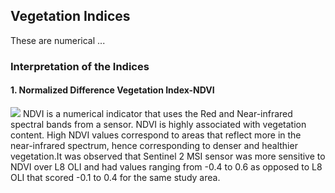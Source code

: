 ## Vegetation Indices
These are numerical ...

### Interpretation of the Indices 
#### 1. Normalized Difference Vegetation Index-NDVI
<img src = "https://github.com/OkomoJacob/RSpatial/blob/main/8.vegetationIndices/imgs/methodology.PNG">
NDVI is a numerical indicator that uses the Red and Near-infrared spectral bands from a sensor. NDVI is highly associated with vegetation content. High NDVI values correspond to areas that reflect more in the near-infrared spectrum, hence corresponding to denser and healthier vegetation.It was observed that Sentinel 2 MSI sensor was more sensitive to NDVI  over L8 OLI and had values ranging from -0.4 to 0.6 as opposed to L8 OLI that scored -0.1 to 0.4 for the same study area. 

